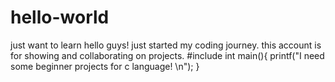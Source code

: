 # hello-world
just want to learn
hello guys!
just started my coding journey.
this account is for showing and collaborating on projects.
#include <stdio>
  int main(){
    printf("I need some beginner projects for c language! \n");
  }
